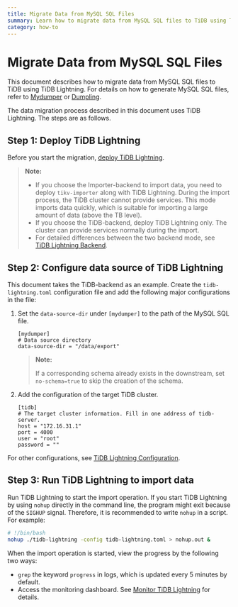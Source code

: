 ```yaml
---
title: Migrate Data from MySQL SQL Files
summary: Learn how to migrate data from MySQL SQL files to TiDB using TiDB Lightning.
category: how-to
---
```


# Migrate Data from MySQL SQL Files

This document describes how to migrate data from MySQL SQL files to TiDB using TiDB Lightning. For details on how to generate MySQL SQL files, refer to [Mydumper](/mydumper-overview.md) or [Dumpling](/export-or-backup-using-dumpling.md).

The data migration process described in this document uses TiDB Lightning. The steps are as follows.

## Step 1: Deploy TiDB Lightning

Before you start the migration, [deploy TiDB Lightning](/tidb-lightning/deploy-tidb-lightning.md).

> **Note:**
>
> - If you choose the Importer-backend to import data, you need to deploy `tikv-importer` along with TiDB Lightning. During the import process, the TiDB cluster cannot provide services. This mode imports data quickly, which is suitable for importing a large amount of data (above the TB level).
> - If you choose the TiDB-backend, deploy TiDB Lightning only. The cluster can provide services normally during the import.
> - For detailed differences between the two backend mode, see [TiDB Lightning Backend](/tidb-lightning/tidb-lightning-tidb-backend.md).

## Step 2: Configure data source of TiDB Lightning

This document takes the TiDB-backend as an example. Create the `tidb-lightning.toml` configuration file and add the following major configurations in the file:

1. Set the `data-source-dir` under `[mydumper]` to the path of the MySQL SQL file.

    ```
    [mydumper]
    # Data source directory
    data-source-dir = "/data/export"
    ```

    > **Note:**
    >
    > If a corresponding schema already exists in the downstream, set `no-schema=true` to skip the creation of the schema.

2. Add the configuration of the target TiDB cluster.

    ```
    [tidb]
    # The target cluster information. Fill in one address of tidb-server.
    host = "172.16.31.1"
    port = 4000
    user = "root"
    password = ""
    ```

For other configurations, see [TiDB Lightning Configuration](/tidb-lightning/tidb-lightning-configuration.md).

## Step 3: Run TiDB Lightning to import data

Run TiDB Lightning to start the import operation. If you start TiDB Lightning by using `nohup` directly in the command line, the program might exit because of the `SIGHUP` signal. Therefore, it is recommended to write `nohup` in a script. For example:

```bash
# !/bin/bash
nohup ./tidb-lightning -config tidb-lightning.toml > nohup.out &
```

When the import operation is started, view the progress by the following two ways:

- `grep` the keyword `progress` in logs, which is updated every 5 minutes by default.
- Access the monitoring dashboard. See [Monitor TiDB Lightning](/tidb-lightning/monitor-tidb-lightning.md) for details.
